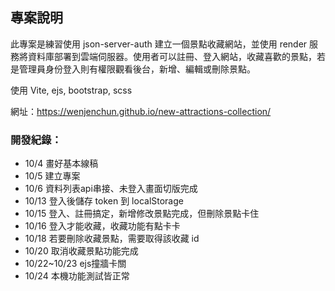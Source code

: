 
## 專案說明
此專案是練習使用 json-server-auth 建立一個景點收藏網站，並使用 render 服務將資料庫部署到雲端伺服器。使用者可以註冊、登入網站，收藏喜歡的景點，若是管理員身份登入則有權限觀看後台，新增、編輯或刪除景點。

使用 Vite, ejs, bootstrap, scss 

網址：https://wenjenchun.github.io/new-attractions-collection/

### 開發紀錄：
- 10/4 畫好基本線稿
- 10/5 建立專案
- 10/6 資料列表api串接、未登入畫面切版完成
- 10/13 登入後儲存 token 到 localStorage
- 10/15 登入、註冊搞定，新增修改景點完成，但刪除景點卡住
- 10/16 登入才能收藏，收藏功能有點卡卡
- 10/18 若要刪除收藏景點，需要取得該收藏 id
- 10/20 取消收藏景點功能完成
- 10/22~10/23 ejs撞牆卡關 
- 10/24 本機功能測試皆正常


